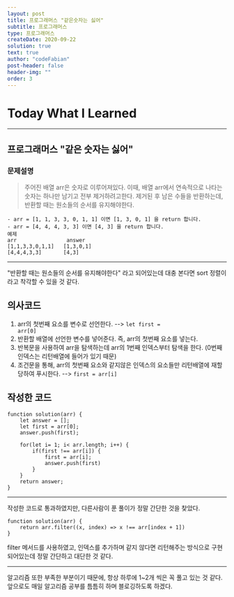 ```yaml
---
layout: post
title: 프로그래머스 "같은숫자는 싫어"
subtitle: 프로그래머스
type: 프로그래머스
createDate: 2020-09-22
solution: true
text: true
author: "codeFabian"
post-header: false
header-img: ""
order: 3
---
```


# Today What I Learned

<hr>

## 프로그래머스 "같은 숫자는 싫어"

### 문제설명

> 주어진 배열 arr은 숫자로 이루어져있다.
> 이때, 배열 arr에서 연속적으로 나타는 숫자는 하나만 남기고 전부 제거하려고한다.
> 제거된 후 남은 수들을 반환하는데, 반환할 때는 원소들의 순서를 유지해야한다.

```
- arr = [1, 1, 3, 3, 0, 1, 1] 이면 [1, 3, 0, 1] 을 return 합니다.
- arr = [4, 4, 4, 3, 3] 이면 [4, 3] 을 return 합니다.
예제
arr	               answer
[1,1,3,3,0,1,1]	  [1,3,0,1]
[4,4,4,3,3]	      [4,3]
```

<hr>

"반환할 때는 원소들의 순서를 유지해야한다" 라고 되어있는데 대충 본다면 sort 정렬이라고 착각할 수 있을 것 같다.

## 의사코드

1. arr의 첫번째 요소를 변수로 선언한다. --> <code>let first = arr[0]</code>
2. 반환할 배열에 선언한 변수를 넣어준다. 즉, arr의 첫번째 요소를 넣는다.
3. 반복문을 사용하여 arr을 탐색하는데 arr의 1번째 인덱스부터 탐색을 한다. (0번째 인덱스는 리턴배열에 들어가 있기 때문)
4. 조건문을 통해, arr의 첫번째 요소와 같지않은 인덱스의 요소들만 리턴배열에 재할당하여 푸시한다. --> <code>first = arr[i]</code>

## 작성한 코드

```
function solution(arr) {
    let answer = [];
    let first = arr[0];
    answer.push(first);

    for(let i= 1; i< arr.length; i++) {
        if(first !== arr[i]) {
            first = arr[i];
            answer.push(first)
        }
    }
    return answer;
}
```

<hr>

작성한 코드로 통과하였지만, 다른사람이 푼 풀이가 정말 간단한 것을 찾았다.

```
function solution(arr) {
    return arr.filter((x, index) => x !== arr[index + 1])
}
```

filter 메서드를 사용하였고, 인덱스를 추가하며 같지 않다면 리턴해주는 방식으로 구현되어있는데 정말 간단하고 대단한 것 같다.

<hr>

알고리즘 또한 부족한 부분이기 때문에, 항상 하루에 1~2개 씩은 꼭 풀고 있는 것 같다.
앞으로도 매일 알고리즘 공부를 틈틈히 하며 블로깅하도록 하겠다.
